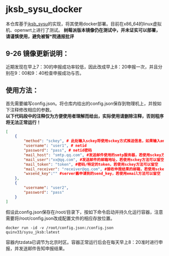 # jksb_sysu_docker
本仓库基于[jksb_sysu](https://github.com/tomatoF/jksb_sysu "中山大学健康傻逼")的实现，将其使用docker部署。目前在x86_64的linux虚拟机、openwrt上进行了测试。
**树莓派版本镜像仍在测试中，并未证实可以部署，请谨慎使用，避免被智*院通报批评**
## 9-26 镜像更新说明：
近期发现在早上7：30的申报成功率较低，因此改成早上8：20申报一次，并且分别在9：00和9：40检查申报成功与否。
## 使用方法：
首先需要编写config.json。将仓库内给出的config.json保存到物理机上，并按如下注释修改相应的参数。
<br>**以下代码段中的注释仅为方便使用者理解而给出，实际使用请删除注释，否则程序将无法正常运行！**
```json
[
    {
        "method": "sckey", # 此处输入sckey将使用sckey方式推送信息，如果输入email则发送email，输入tgbot则(未实现)
        "username": "user1", # netid
        "password": "pass", # netid密码
        "mail_host": "smtp.qq.com", #发送邮件使用的smtp服务器，若使用sckey方法可以留空
        "mail_user":"xx@qq.com", #发送邮件的邮箱地址，若使用sckey方法可以留空
        "mail_token": "token", #密码/特定的token，若使用sckey方法可以留空
        "mail_receiver": "receiver@qq.com", #接收申报结果的邮箱，若使用sckey方法可以留空
        "wxsend_key":"" #server酱申请到的send_key，若使用email方法可以留空
    },
    {
        "username": "user2",
        "password": "pass"
    }
]
```
假设此config.json保存在/root/目录下，按如下命令启动并持久化运行容器，注意需要将/root/config.json改成配置文件的相应存放位置。
```docker
docker run -id -v /root/config.json:/config.json quinv33/sysu_jksb:latest 
```
容器内tzdata已调节为北京时区。容器正常运行后会在每天早上8：20准时进行申报，并发送邮件告知申报结果。

